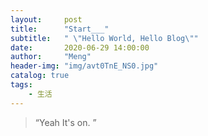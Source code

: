 ```yaml
---
layout:     post
title:      "Start___"
subtitle:   " \"Hello World, Hello Blog\""
date:       2020-06-29 14:00:00
author:     "Meng"
header-img: "img/avt0TnE_NS0.jpg"
catalog: true
tags:
    - 生活
---
```


> “Yeah It's on. ”
